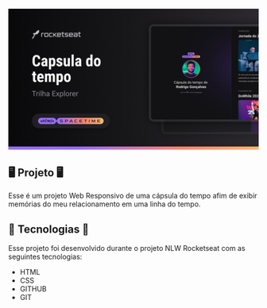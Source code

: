 <p align="center">
<img src=".github/preview.png" alt="demonstração do projeto" width:100% />
</p>

  ## 🖥️ Projeto 🖥️
  Esse é um projeto Web Responsivo de uma cápsula do tempo afim de exibir memórias do meu relacionamento em uma linha do tempo.

  ## 🚀 Tecnologias 🚀 
  Esse projeto foi desenvolvido durante o projeto NLW Rocketseat com as seguintes tecnologias:
  - HTML
  - CSS
  - GITHUB
  - GIT